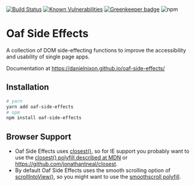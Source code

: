 [![Build Status](https://travis-ci.org/danielnixon/oaf-side-effects.svg?branch=master)](https://travis-ci.org/danielnixon/oaf-side-effects)
[![Known Vulnerabilities](https://snyk.io/test/github/danielnixon/oaf-side-effects/badge.svg?targetFile=package.json)](https://snyk.io/test/github/danielnixon/oaf-side-effects?targetFile=package.json)
[![Greenkeeper badge](https://badges.greenkeeper.io/danielnixon/oaf-side-effects.svg)](https://greenkeeper.io/)
![npm](https://img.shields.io/npm/v/oaf-side-effects.svg)

# Oaf Side Effects

A collection of DOM side-effecting functions to improve the accessibility and usability of single page apps.

Documentation at https://danielnixon.github.io/oaf-side-effects/

## Installation

```sh
# yarn
yarn add oaf-side-effects
# npm
npm install oaf-side-effects
```

## Browser Support

* Oaf Side Effects uses [closest()](https://developer.mozilla.org/en-US/docs/Web/API/Element/closest), so for IE support you probably want to use the [closest() polyfill described at MDN](https://developer.mozilla.org/en-US/docs/Web/API/Element/closest#Polyfill) or https://github.com/jonathantneal/closest.
* By default Oaf Side Effects uses the smooth scrolling option of [scrollIntoView()](https://developer.mozilla.org/en-US/docs/Web/API/Element/scrollIntoView), so you might want to use the [smoothscroll polyfill](http://iamdustan.com/smoothscroll/).

